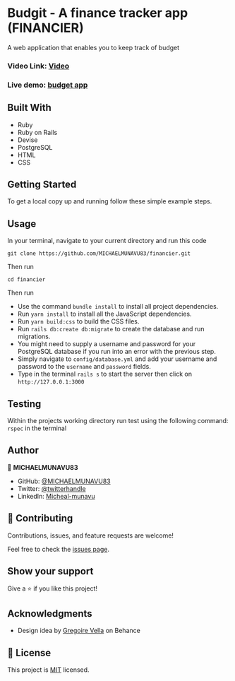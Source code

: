 # Budgit - A finance tracker app (FINANCIER)

A web application that enables you to keep track of budget

### Video Link: [Video](https://www.loom.com/share/792c0285d6574a57bff77b2eb16768ba)

### Live demo: [budget app](https://morning-chamber-16356.herokuapp.com/)

## Built With

- Ruby
- Ruby on Rails
- Devise
- PostgreSQL
- HTML
- CSS

## Getting Started

To get a local copy up and running follow these simple example steps.

## Usage

In your terminal, navigate to your current directory and run this code

`git clone https://github.com/MICHAELMUNAVU83/financier.git`

Then run

`cd financier`

Then run

- Use the command `bundle install` to install all project dependencies.
- Run `yarn install` to install all the JavaScript dependencies.
- Run `yarn build:css` to build the CSS files.
- Run `rails db:create db:migrate` to create the database and run migrations.
- You might need to supply a username and password for your PostgreSQL database if you run into an error with the previous step.
- Simply navigate to `config/database.yml` and add your username and password to the `username` and `password` fields.
- Type in the terminal `rails s` to start the server then click on `http://127.0.0.1:3000`

## Testing

Within the projects working directory run test using the following command:
`rspec` in the terminal

## Author

👤 **MICHAELMUNAVU83**

- GitHub: [@MICHAELMUNAVU83](https://github.com/MICHAELMUNAVU83)
- Twitter: [@twitterhandle](https://twitter.com/MichealTrance1)
- LinkedIn: [Micheal-munavu](https://www.linkedin.com/in/michael-munavu/)

## 🤝 Contributing

Contributions, issues, and feature requests are welcome!

Feel free to check the [issues page](https://github.com/deyemiobaa/budgit/issues).

## Show your support

Give a ⭐️ if you like this project!

## Acknowledgments

- Design idea by [Gregoire Vella](https://www.behance.net/gallery/19759151/Snapscan-iOs-design-and-branding) on Behance

## 📝 License

This project is [MIT](LICENSE) licensed.
